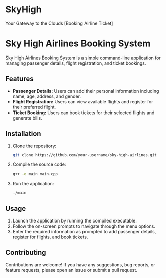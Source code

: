 # SkyHigh
Your Gateway to the Clouds [Booking Airline Ticket]


# Sky High Airlines Booking System

Sky High Airlines Booking System is a simple command-line application for managing passenger details, flight registration, and ticket bookings.

## Features

- **Passenger Details:** Users can add their personal information including name, age, address, and gender.
- **Flight Registration:** Users can view available flights and register for their preferred flight.
- **Ticket Booking:** Users can book tickets for their selected flights and generate bills.

## Installation

1. Clone the repository:

   ```bash
   git clone https://github.com/your-username/sky-high-airlines.git
   ```

2. Compile the source code:

   ```bash
   g++ -o main main.cpp
   ```

3. Run the application:

   ```bash
   ./main
   ```


## Usage

1. Launch the application by running the compiled executable.
2. Follow the on-screen prompts to navigate through the menu options.
3. Enter the required information as prompted to add passenger details, register for flights, and book tickets.

## Contributing

Contributions are welcome! If you have any suggestions, bug reports, or feature requests, please open an issue or submit a pull request.

